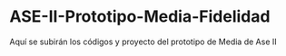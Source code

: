 # ASE-II-Prototipo-Media-Fidelidad
Aquí se subirán los códigos y proyecto del prototipo de Media de Ase II 
